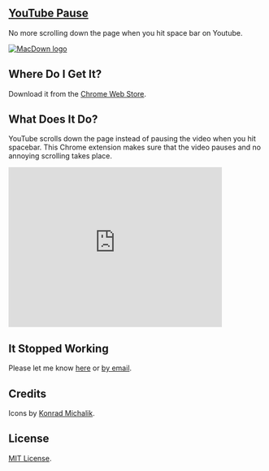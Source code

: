 ## [YouTube Pause](http://goo.gl/6ExxFO)

No more scrolling down the page when you hit space bar on Youtube.

[![MacDown logo](https://raw.githubusercontent.com/nishanths/youtube-pause-chrome/master/icons/icon128.png)](http://goo.gl/6ExxFO)

## Where Do I Get It?

Download it from the [Chrome Web Store](http://goo.gl/6ExxFO).

## What Does It Do?

YouTube scrolls down the page instead of pausing the video when you hit spacebar. This Chrome extension makes sure that the video pauses and no annoying scrolling takes place.

<iframe width="420" height="315" src="https://www.youtube.com/embed/XGUKRdMrUrs" frameborder="0" allowfullscreen></iframe>

## It Stopped Working

Please let me know [here](https://github.com/nishanths/youtube-pause-chrome/issues) or [by email](nishanth.gerrard@gmail.com).

## Credits

Icons by [Konrad Michalik](http://thenounproject.com/konradmichalik/).

## License

[MIT License](https://github.com/nishanths/youtube-pause-chrome/blob/master/LICENSE).